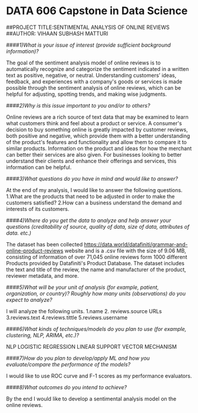 # DATA 606 Capstone in Data Science
##PROJECT TITLE:SENTIMENTAL ANALYSIS OF ONLINE REVIEWS
##AUTHOR: VIHAAN SUBHASH MATTURI

####_1)What is your issue of interest (provide sufficient background information)?_

The goal of the sentiment analysis model of online reviews is to automatically recognize and categorize the sentiment indicated in a written text as positive, negative, or neutral. Understanding customers’ ideas, feedback, and experiences with a company's goods or services is made possible through the sentiment analysis of online reviews, which can be helpful for adjusting, spotting trends, and making wise judgments.

####_2)Why is this issue important to you and/or to others?_

Online reviews are a rich source of text data that may be examined to learn what customers think and feel about a product or service. A consumer's decision to buy something online is greatly impacted by customer reviews, both positive and negative, which provide them with a better understanding of the product's features and functionality and allow them to compare it to similar products. Information on the product and ideas for how the merchant can better their services are also given. For businesses looking to better understand their clients and enhance their offerings and services, this information can be helpful.

####_3)What questions do you have in mind and would like to answer?_

At the end of my analysis, I would like to answer the following questions.
        1.What are the products that need to be adjusted in order to make the customers satisfied?
        2.How can a business understand the demand and interests of its customers.

####_4)Where do you get the data to analyze and help answer your questions (creditability of source, quality of data, size of data, 
attributes of data. etc.)_

The dataset has been collected https://data.world/datafiniti/grammar-and-online-product-reviews website and is a .csv file with the size of 9.06 MB, consisting of information of over 71,045 online reviews form 1000 different Products provided by Datafiniti's Product Database. The dataset includes the text and title of the review, the name and manufacturer of the product, reviewer metadata, and more.

####_5)What will be your unit of analysis (for example, patient, organization, or country)? Roughly how many units (observations) do 
  you expect to analyze?_

I will analyze the following units.
        1.name
        2. reviews.source URLs
        3.reviews.text
        4.reviews.tittle
        5.reviews.username

####_6)What kinds of techniques/models do you plan to use (for example, clustering, NLP, ARIMA, etc.)?_

NLP
LOGISTIC REGRESSION
LINEAR SUPPORT VECTOR MECHANISM

####_7)How do you plan to develop/apply ML and how you evaluate/compare the performance of the models?_

I would like to use ROC curve and F-1 scores as my performance evaluators.

####_8)What outcomes do you intend to achieve?_

By the end I would like to develop a sentimental analysis model on the online reviews.


